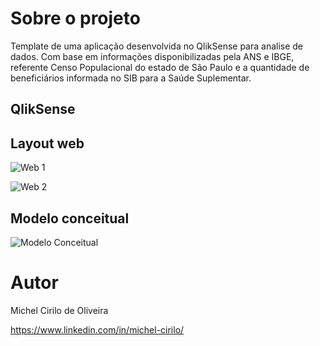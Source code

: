 # Sobre o projeto

Template de uma aplicação desenvolvida no QlikSense para analise de dados.
Com base em informações disponibilizadas pela ANS e IBGE, referente Censo Populacional do estado de São Paulo e a quantidade de beneficiários informada no SIB para a Saúde Suplementar.

## QlikSense


## Layout web
![Web 1](https://github.com/)

![Web 2](https://github.com/)

## Modelo conceitual
![Modelo Conceitual](https://github.com/)

# Autor

Michel Cirilo de Oliveira

https://www.linkedin.com/in/michel-cirilo/



